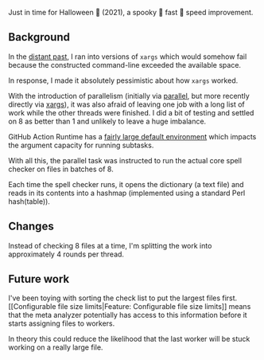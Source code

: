 Just in time for Halloween 🎃 (2021), a spooky 👻 fast 🏃 speed improvement.

## Background

In the [distant past](https://github.com/check-spelling/check-spelling/commit/52d5ec0bfe3b7c7e32f083bdf0edcfaad435d909
), I ran into versions of `xargs` which would somehow fail because the constructed command-line exceeded the available space.

In response, I made it absolutely pessimistic about how `xargs` worked.

With the introduction of parallelism (initially via [parallel](https://github.com/check-spelling/check-spelling/commit/17c203fa5f67b7e4d378023ea9f17960c7162999), but more recently directly via [xargs](https://github.com/check-spelling/check-spelling/commit/d757f67f1ff629fa3b77696e01aebd3d8ac36b2e)), it was also afraid of leaving one job with a long list of work while the other threads were finished. I did a bit of testing and settled on 8 as better than 1 and unlikely to leave a huge imbalance.

GitHub Action Runtime has a [fairly large default environment](https://www.theserverside.com/blog/Coffee-Talk-Java-News-Stories-and-Opinions/environment-variables-full-list-github-actions) which impacts the argument capacity for running subtasks.

With all this, the parallel task was instructed to run the actual core spell checker on files in batches of 8.

Each time the spell checker runs, it opens the dictionary (a text file) and reads in its contents into a hashmap (implemented using a standard Perl hash(table)).

## Changes

Instead of checking 8 files at a time, I'm splitting the work into approximately 4 rounds per thread.

## Future work

I've been toying with sorting the check list to put the largest files first. [[Configurable file size limits|Feature: Configurable file size limits]] means that the meta analyzer potentially has access to this information before it starts assigning files to workers.

In theory this could reduce the likelihood that the last worker will be stuck working on a really large file.
